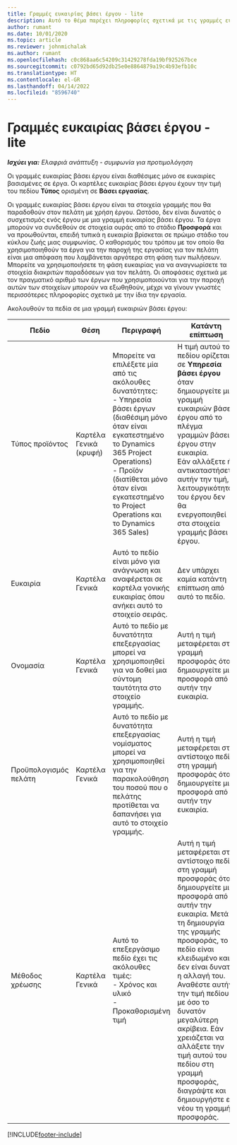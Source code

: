 ```yaml
---
title: Γραμμές ευκαιρίας βάσει έργου - lite
description: Αυτό το θέμα παρέχει πληροφορίες σχετικά με τις γραμμές ευκαιρίας βάσει έργου. (Pro)
author: rumant
ms.date: 10/01/2020
ms.topic: article
ms.reviewer: johnmichalak
ms.author: rumant
ms.openlocfilehash: c0c868aa6c54209c31429278fda19bf925267bce
ms.sourcegitcommit: c0792bd65d92db25e0e8864879a19c4b93efb10c
ms.translationtype: HT
ms.contentlocale: el-GR
ms.lasthandoff: 04/14/2022
ms.locfileid: "8596740"
---
```

# <a name="project-based-opportunity-lines---lite"></a>Γραμμές ευκαιρίας βάσει έργου - lite

_**Ισχύει για:** Ελαφριά ανάπτυξη - συμφωνία για προτιμολόγηση_

Οι γραμμές ευκαιρίας βάσει έργου είναι διαθέσιμες μόνο σε ευκαιρίες βασισμένες σε έργα. Οι καρτέλες ευκαιρίας βάσει έργου έχουν την τιμή του πεδίου **Τύπος** ορισμένη σε **Βάσει εργασίας**.

Οι γραμμές ευκαιρίας βάσει έργου είναι τα στοιχεία γραμμής που θα παραδοθούν στον πελάτη με χρήση έργου. Ωστόσο, δεν είναι δυνατός ο συσχετισμός ενός έργου με μια γραμμή ευκαιρίας βάσει έργου. Τα έργα μπορούν να συνδεθούν σε στοιχεία ουράς από το στάδιο **Προσφορά** και να προωθούνται, επειδή τυπικά η ευκαιρία βρίσκεται σε πρώιμο στάδιο του κύκλου ζωής μιας συμφωνίας. Ο καθορισμός του τρόπου με τον οποίο θα χρησιμοποιηθούν τα έργα για την παροχή της εργασίας για τον πελάτη είναι μια απόφαση που λαμβάνεται αργότερα στη φάση των πωλήσεων. Μπορείτε να χρησιμοποιήσετε τη φάση ευκαιρίας για να αναγνωρίσετε τα στοιχεία διακριτών παραδόσεων για τον πελάτη. Οι αποφάσεις σχετικά με τον πραγματικό αριθμό των έργων που χρησιμοποιούνται για την παροχή αυτών των στοιχείων μπορούν να εξωθηθούν, μέχρι να γίνουν γνωστές περισσότερες πληροφορίες σχετικά με την ίδια την εργασία.

Ακολουθούν τα πεδία σε μια γραμμή ευκαιριών βάσει έργου:

| **Πεδίο** | **Θέση** | **Περιγραφή** | **Κατάντη επίπτωση** |
| --- | --- | --- | --- |
| Τύπος προϊόντος | Καρτέλα Γενικά (κρυφή) | Μπορείτε να επιλέξετε μία από τις ακόλουθες δυνατότητες:</br>- Υπηρεσία βάσει έργων (διαθέσιμη μόνο όταν είναι εγκατεστημένο το Dynamics 365 Project Operations)</br>- Προϊόν (διατίθεται μόνο όταν είναι εγκατεστημένο το Project Operations και το Dynamics 365 Sales) | Η τιμή αυτού του πεδίου ορίζεται σε **Υπηρεσία βάσει έργου** όταν δημιουργείτε μια γραμμή ευκαιριών βάσει έργου από το πλέγμα γραμμών βάσει έργου στην ευκαιρία. <br> Εάν αλλάξετε ή αντικαταστήσετε αυτήν την τιμή, η λειτουργικότητα του έργου δεν θα ενεργοποιηθεί στα στοιχεία γραμμής βάσει έργου. |
| Ευκαιρία | Καρτέλα Γενικά | Αυτό το πεδίο είναι μόνο για ανάγνωση και αναφέρεται σε καρτέλα γονικής ευκαιρίας όπου ανήκει αυτό το στοιχείο σειράς. | Δεν υπάρχει καμία κατάντη επίπτωση από αυτό το πεδίο. |
| Ονομασία | Καρτέλα Γενικά | Αυτό το πεδίο με δυνατότητα επεξεργασίας μπορεί να χρησιμοποιηθεί για να δοθεί μια σύντομη ταυτότητα στο στοιχείο γραμμής. | Αυτή η τιμή μεταφέρεται στη γραμμή προσφοράς όταν δημιουργείτε μια προσφορά από αυτήν την ευκαιρία. |
| Προϋπολογισμός πελάτη | Καρτέλα Γενικά | Αυτό το πεδίο με δυνατότητα επεξεργασίας νομίσματος μπορεί να χρησιμοποιηθεί για την παρακολούθηση του ποσού που ο πελάτης προτίθεται να δαπανήσει για αυτό το στοιχείο γραμμής. | Αυτή η τιμή μεταφέρεται στο αντίστοιχο πεδίο στη γραμμή προσφοράς όταν δημιουργείτε μια προσφορά από αυτήν την ευκαιρία. |
| Μέθοδος χρέωσης | Καρτέλα Γενικά | Αυτό το επεξεργάσιμο πεδίο έχει τις ακόλουθες τιμές:</br>- Χρόνος και υλικό</br>- Προκαθορισμένη τιμή | Αυτή η τιμή μεταφέρεται στο αντίστοιχο πεδίο στη γραμμή προσφοράς όταν δημιουργείτε μια προσφορά από αυτήν την ευκαιρία. Μετά τη δημιουργία της γραμμής προσφοράς, το πεδίο είναι κλειδωμένο και δεν είναι δυνατή η αλλαγή του. Αναθέστε αυτήν την τιμή πεδίου με όσο το δυνατόν μεγαλύτερη ακρίβεια. Εάν χρειάζεται να αλλάξετε την τιμή αυτού του πεδίου στη γραμμή προσφοράς, διαγράψτε και δημιουργήστε εκ νέου τη γραμμή προσφοράς. |


[!INCLUDE[footer-include](../../includes/footer-banner.md)]